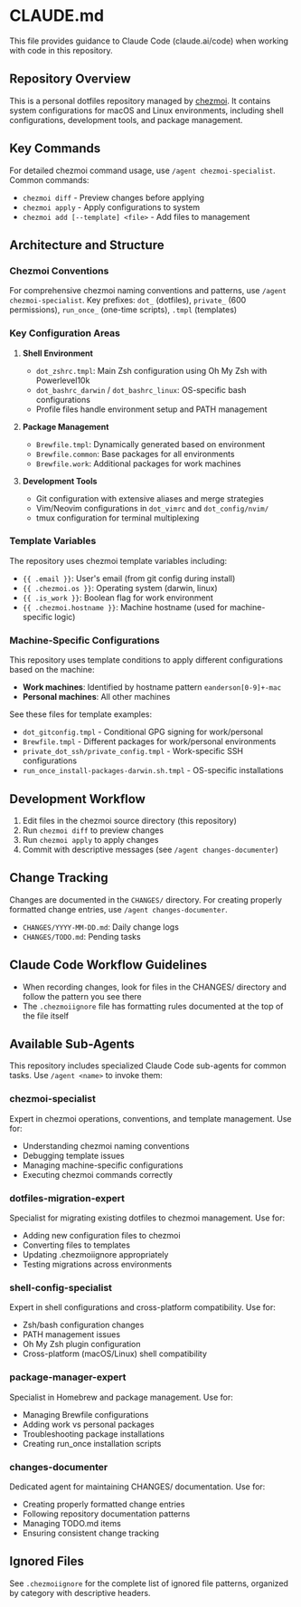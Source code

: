 # CLAUDE.md

This file provides guidance to Claude Code (claude.ai/code) when working with code in this repository.

## Repository Overview

This is a personal dotfiles repository managed by [chezmoi](https://chezmoi.io/). It contains system configurations for macOS and Linux environments, including shell configurations, development tools, and package management.

## Key Commands

For detailed chezmoi command usage, use `/agent chezmoi-specialist`. Common commands:
- `chezmoi diff` - Preview changes before applying
- `chezmoi apply` - Apply configurations to system
- `chezmoi add [--template] <file>` - Add files to management

## Architecture and Structure

### Chezmoi Conventions

For comprehensive chezmoi naming conventions and patterns, use `/agent chezmoi-specialist`.
Key prefixes: `dot_` (dotfiles), `private_` (600 permissions), `run_once_` (one-time scripts), `.tmpl` (templates)

### Key Configuration Areas

1. **Shell Environment**
   - `dot_zshrc.tmpl`: Main Zsh configuration using Oh My Zsh with Powerlevel10k
   - `dot_bashrc_darwin` / `dot_bashrc_linux`: OS-specific bash configurations
   - Profile files handle environment setup and PATH management

2. **Package Management**
   - `Brewfile.tmpl`: Dynamically generated based on environment
   - `Brewfile.common`: Base packages for all environments
   - `Brewfile.work`: Additional packages for work machines

3. **Development Tools**
   - Git configuration with extensive aliases and merge strategies
   - Vim/Neovim configurations in `dot_vimrc` and `dot_config/nvim/`
   - tmux configuration for terminal multiplexing

### Template Variables

The repository uses chezmoi template variables including:

- `{{ .email }}`: User's email (from git config during install)
- `{{ .chezmoi.os }}`: Operating system (darwin, linux)
- `{{ .is_work }}`: Boolean flag for work environment
- `{{ .chezmoi.hostname }}`: Machine hostname (used for machine-specific logic)

### Machine-Specific Configurations

This repository uses template conditions to apply different configurations based on the machine:

- **Work machines**: Identified by hostname pattern `eanderson[0-9]+-mac`
- **Personal machines**: All other machines

See these files for template examples:
- `dot_gitconfig.tmpl` - Conditional GPG signing for work/personal
- `Brewfile.tmpl` - Different packages for work/personal environments
- `private_dot_ssh/private_config.tmpl` - Work-specific SSH configurations
- `run_once_install-packages-darwin.sh.tmpl` - OS-specific installations

## Development Workflow

1. Edit files in the chezmoi source directory (this repository)
2. Run `chezmoi diff` to preview changes
3. Run `chezmoi apply` to apply changes
4. Commit with descriptive messages (see `/agent changes-documenter`)


## Change Tracking

Changes are documented in the `CHANGES/` directory. For creating properly formatted change entries, use `/agent changes-documenter`.

- `CHANGES/YYYY-MM-DD.md`: Daily change logs
- `CHANGES/TODO.md`: Pending tasks

## Claude Code Workflow Guidelines

- When recording changes, look for files in the CHANGES/ directory and follow the pattern you see there
- The `.chezmoiignore` file has formatting rules documented at the top of the file itself

## Available Sub-Agents

This repository includes specialized Claude Code sub-agents for common tasks. Use `/agent <name>` to invoke them:

### chezmoi-specialist
Expert in chezmoi operations, conventions, and template management. Use for:
- Understanding chezmoi naming conventions
- Debugging template issues
- Managing machine-specific configurations
- Executing chezmoi commands correctly

### dotfiles-migration-expert  
Specialist for migrating existing dotfiles to chezmoi management. Use for:
- Adding new configuration files to chezmoi
- Converting files to templates
- Updating .chezmoiignore appropriately
- Testing migrations across environments

### shell-config-specialist
Expert in shell configurations and cross-platform compatibility. Use for:
- Zsh/bash configuration changes
- PATH management issues
- Oh My Zsh plugin configuration
- Cross-platform (macOS/Linux) shell compatibility

### package-manager-expert
Specialist in Homebrew and package management. Use for:
- Managing Brewfile configurations
- Adding work vs personal packages
- Troubleshooting package installations
- Creating run_once installation scripts

### changes-documenter
Dedicated agent for maintaining CHANGES/ documentation. Use for:
- Creating properly formatted change entries
- Following repository documentation patterns
- Managing TODO.md items
- Ensuring consistent change tracking

## Ignored Files

See `.chezmoiignore` for the complete list of ignored file patterns, organized by category with descriptive headers.